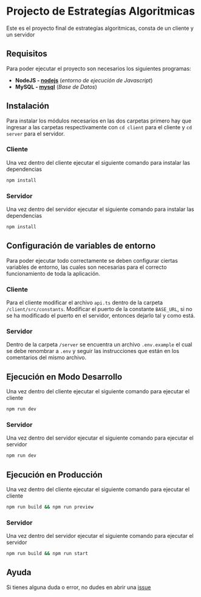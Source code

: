 # Projecto de Estrategías Algoritmicas

Este es el proyecto final de estrategías algoritmicas, consta de un cliente y un servidor

## Requisitos

Para poder ejecutar el proyecto son necesarios los siguientes programas:

- **NodeJS - [nodejs](https://nodejs.org/en/)** (_entorno de ejecución de Javascript_)
- **MySQL - [mysql](https://dev.mysql.com/downloads/)** (_Base de Datos_)

## Instalación

Para instalar los módulos necesarios en las dos carpetas primero hay que ingresar a las carpetas respectivamente con `cd client` para el cliente y `cd server` para el servidor.

### Cliente

Una vez dentro del cliente ejecutar el siguiente comando para instalar las dependencias

```sh
npm install
```

### Servidor

Una vez dentro del servidor ejecutar el siguiente comando para instalar las dependencias

```sh
npm install
```

## Configuración de variables de entorno

Para poder ejecutar todo correctamente se deben configurar ciertas variables de entorno, las cuales son necesarias para el correcto funcionamiento de toda la aplicación.

### Cliente

Para el cliente modificar el archivo `api.ts` dentro de la carpeta `/client/src/constants`. Modificar el puerto de la constante `BASE_URL`, si no se ha modificado el puerto en el servidor, entonces dejarlo tal y como está.

### Servidor

Dentro de la carpeta `/server` se encuentra un archivo `.env.example` el cual se debe renombrar a `.env` y seguir las instrucciones que están en los comentarios del mismo archivo.

## Ejecución en Modo Desarrollo

Una vez dentro del cliente ejecutar el siguiente comando para ejecutar el cliente

```sh
npm run dev
```

### Servidor

Una vez dentro del servidor ejecutar el siguiente comando para ejecutar el servidor

```sh
npm run dev
```

## Ejecución en Producción

Una vez dentro del cliente ejecutar el siguiente comando para ejecutar el cliente

```sh
npm run build && npm run preview
```

### Servidor

Una vez dentro del servidor ejecutar el siguiente comando para ejecutar el servidor

```sh
npm run build && npm run start
```

## Ayuda

Si tienes alguna duda o error, no dudes en abrir una [issue](https://github.com/Shair17/eaproject/issues)

